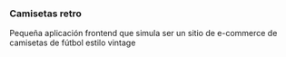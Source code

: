 ### Camisetas retro

Pequeña aplicación frontend que simula ser un sitio de e-commerce de camisetas de fútbol estilo vintage
